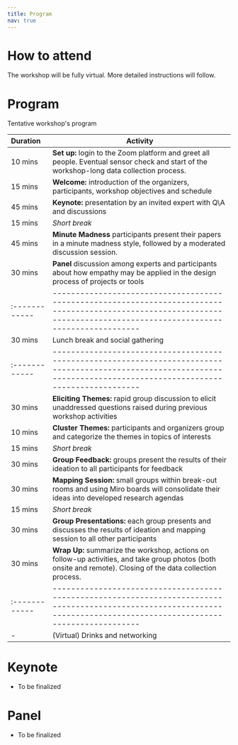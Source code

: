 ```yaml
---
title: Program
nav: true
---
```


# How to attend

The workshop will be fully virtual. More detailed instructions will follow.

# Program

Tentative workshop's program


| Duration   | Activity                                                                                                                                                              |
|:------------|-----------------------------------------------------------------------------------------------------------------------------------------------------------------------|
| 10 mins | **Set up:** login to the Zoom platform and greet all people. Eventual sensor check and start of the workshop-long data collection process. |
| 15 mins | **Welcome:** introduction of the  organizers, participants, workshop objectives and schedule                                                                                         |
| 45 mins | **Keynote:** presentation by an invited expert with Q\A and discussions                                                                                                   |
| 15 mins | *Short break*                                                                                                   |
| 45 mins | **Minute Madness** participants present their papers in a minute madness style, followed by a moderated discussion session.                                                                                                     |
| 30 mins | **Panel** discussion among experts and participants about how empathy may be applied in the design process of projects or tools                                                                                                    |
|:------------|-----------------------------------------------------------------------------------------------------------------------------------------------------------------------|
|30 mins|Lunch break and social gathering|
|:------------|-----------------------------------------------------------------------------------------------------------------------------------------------------------------------|
|30 mins|**Eliciting Themes:** rapid group discussion to elicit unaddressed questions raised during previous workshop activities|
|10 mins|**Cluster Themes:** participants and organizers group and categorize the themes in topics of interests|
| 15 mins | *Short break*  |
| 30 mins | **Group Feedback:** groups present the results of their ideation to all participants for feedback |
| 30 mins | **Mapping Session:** small groups within break-out rooms and using Miro boards will consolidate their ideas into developed research agendas |
| 15 mins | *Short break*  |
| 30 mins | **Group Presentations:** each group presents and discusses the results of ideation and mapping session to all other participants |
| 30 mins | **Wrap Up:** summarize the workshop, actions on follow-up activities, and take group photos (both onsite and remote). Closing of the data collection process. |
|:------------|-----------------------------------------------------------------------------------------------------------------------------------------------------------------------|
| - | (Virtual) Drinks and networking  |

# Keynote 

- To be finalized

# Panel

- To be finalized
